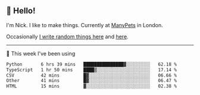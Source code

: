 ## 👋 Hello! 

I'm Nick. I like to make things. Currently at [ManyPets](https://manypets.com) in London.

Occasionally [I write random things here](https://nicksnell.com) and [here](https://twitter.com/nicksnell).

-------

🚀 This week I've been using

<!--START_SECTION:waka-->

```txt
Python       6 hrs 39 mins   ███████████████▓░░░░░░░░░   62.18 %
TypeScript   1 hr 50 mins    ████▒░░░░░░░░░░░░░░░░░░░░   17.14 %
CSV          42 mins         █▓░░░░░░░░░░░░░░░░░░░░░░░   06.66 %
Other        41 mins         █▓░░░░░░░░░░░░░░░░░░░░░░░   06.47 %
HTML         15 mins         ▓░░░░░░░░░░░░░░░░░░░░░░░░   02.38 %
```

<!--END_SECTION:waka-->

